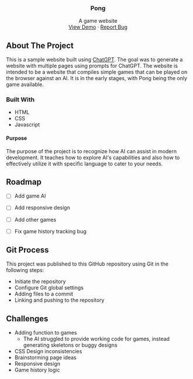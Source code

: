 <a id="readme-top"></a>

<div align="center">

<h3 align="center">Pong</h3>

  <p align="center">
    A game website
    <br />
    <a href="https://c-phancy.github.io/ai-website/">View Demo</a>
    &middot;
    <a href="https://github.com/c-Phancy/ai-website/issues/new/choose">Report Bug</a>
  </p>
</div>



## About The Project

This is a sample website built using <a href="https://chatgpt.com/">ChatGPT</a>. The goal was to generate a website with multiple pages using prompts for ChatGPT. The website is intended to be a website that compiles simple games that can be played on the browser against an AI. It is in the early stages, with Pong being the only game available.


### Built With

* HTML
* CSS
* Javascript


#### Purpose

The purpose of the project is to recognize how AI can assist in modern development. It teaches how to explore AI's capabilities and also how to effectively utilize it with specific language to cater to your needs.



## Roadmap

- [ ] Add game AI
- [ ] Add responsive design
- [ ] Add other games
- [ ] Fix game history tracking bug



## Git Process

This project was published to this GitHub repository using Git in the following steps:
* Initiate the repository
* Configure Git global settings
* Adding files to a commit
* Linking and pushing to the repository



## Challenges
* Adding function to games
  * The AI struggled to provide working code for games, instead generating skeletons or buggy designs
* CSS Design inconsistencies
* Brainstorming page ideas
* Responsive design
* Game history logic
